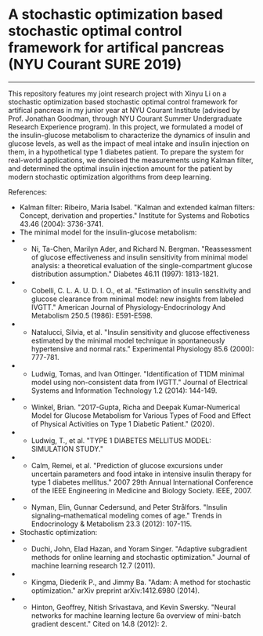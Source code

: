 # A stochastic optimization based stochastic optimal control framework for artifical pancreas (NYU Courant SURE 2019)
------------
This repository features my joint research project with Xinyu Li on a stochastic optimization based stochastic optimal control framework for artifical pancreas in my junior year at NYU Courant Institute (advised by Prof. Jonathan Goodman, through NYU Courant Summer Undergraduate Research Experience program). In this project, we formulated a model of the insulin-glucose metabolism to characterize the dynamics of insulin and glucose levels, as well as the impact of meal intake and insulin injection on them, in a hypothetical type 1 diabetes patient. To prepare the system for real-world applications, we denoised the measurements using Kalman filter, and determined the optimal insulin injection amount for the patient by modern stochastic optimization algorithms from deep learning. 

References:
* Kalman filter: Ribeiro, Maria Isabel. "Kalman and extended kalman filters: Concept, derivation and properties." Institute for Systems and Robotics 43.46 (2004): 3736-3741.
* The minimal model for the insulin-glucose metabolism: 
* - Ni, Ta-Chen, Marilyn Ader, and Richard N. Bergman. "Reassessment of glucose effectiveness and insulin sensitivity from minimal model analysis: a theoretical evaluation of the single-compartment glucose distribution assumption." Diabetes 46.11 (1997): 1813-1821.
* - Cobelli, C. L. A. U. D. I. O., et al. "Estimation of insulin sensitivity and glucose clearance from minimal model: new insights from labeled IVGTT." American Journal of Physiology-Endocrinology And Metabolism 250.5 (1986): E591-E598.
* - Natalucci, Silvia, et al. "Insulin sensitivity and glucose effectiveness estimated by the minimal model technique in spontaneously hypertensive and normal rats." Experimental Physiology 85.6 (2000): 777-781.
* - Ludwig, Tomas, and Ivan Ottinger. "Identification of T1DM minimal model using non-consistent data from IVGTT." Journal of Electrical Systems and Information Technology 1.2 (2014): 144-149.
* - Winkel, Brian. "2017-Gupta, Richa and Deepak Kumar-Numerical Model for Glucose Metabolism for Various Types of Food and Effect of Physical Activities on Type 1 Diabetic Patient." (2020).
* - Ludwig, T., et al. "TYPE 1 DIABETES MELLITUS MODEL: SIMULATION STUDY."
* - Calm, Remei, et al. "Prediction of glucose excursions under uncertain parameters and food intake in intensive insulin therapy for type 1 diabetes mellitus." 2007 29th Annual International Conference of the IEEE Engineering in Medicine and Biology Society. IEEE, 2007.
* - Nyman, Elin, Gunnar Cedersund, and Peter Strålfors. "Insulin signaling–mathematical modeling comes of age." Trends in Endocrinology & Metabolism 23.3 (2012): 107-115.
* Stochastic optimization:
* - Duchi, John, Elad Hazan, and Yoram Singer. "Adaptive subgradient methods for online learning and stochastic optimization." Journal of machine learning research 12.7 (2011).
* - Kingma, Diederik P., and Jimmy Ba. "Adam: A method for stochastic optimization." arXiv preprint arXiv:1412.6980 (2014).
* - Hinton, Geoffrey, Nitish Srivastava, and Kevin Swersky. "Neural networks for machine learning lecture 6a overview of mini-batch gradient descent." Cited on 14.8 (2012): 2.



<!--- To clone this repository to your own workspace (e.g. your laptop), run the command

    git clone https://github.com/silvialuu/sure-repo
    
in your terminal. I suggest that you could first cd to the directory where you want to put this repository, and then run the clone command. Otherwise, this repository will be cloned to the folder Macintosh HD -> Users -> YOUR_USER_NAME by default. 

To keep the repository on your own workspace up to date with the changes that have been made to the remote location by your collaborators, run the command

	git pull

I strongly suggest that you run this command each time before you want to make any change in your local repository. In particular, if you 'push' to the remote location before you 'pull' the changes that have been made there by your collaborators, you will run into trouble. 

To upload the changes you have made on your own computer, run commands

	git add FILENAME1 FILENAME2 FILENAME3
	git commit -m "SOMETHING USEFUL"
	git push origin master

The first step `git add ...` allows you to specify the list of files that you want to add to the repository and then send to the remote location. 

The second step `git commit - m "...."` adds the files to the repository (but only in your workspace, not in the remote locations). SOMETHING USEFUL should describe the reason for the commit (e.g.  "add a new function F"). It tells you and your collaborators what you did. 

The final step `git push origin master` tells `git` to transmit the files from your workspace to the remote location on GitHub. "master" may get replaced by different branch names if later we decide to create and use new branches. --->



